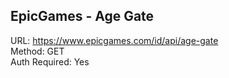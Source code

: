 ## EpicGames - Age Gate

URL: https://www.epicgames.com/id/api/age-gate \
Method: GET \
Auth Required: Yes